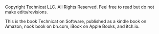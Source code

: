 Copyright Technicat LLC. All Rights Reserved. Feel free to read but do not make edits/revisions.

This is the book Technicat on Software, published as a kindle book on Amazon, nook book on bn.com, iBook on Apple Books, and itch.io. 
